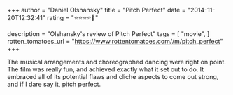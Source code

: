 +++
author = "Daniel Olshansky"
title = "Pitch Perfect"
date = "2014-11-20T12:32:41"
rating = "⭐⭐⭐⭐🌟"

description = "Olshansky's review of Pitch Perfect"
tags = [
    "movie",
]
rotten_tomatoes_url = "https://www.rottentomatoes.com//m/pitch_perfect"
+++

The musical arrangements and choreographed dancing were right on point. The film was really fun, and achieved exactly what it set out to do. It embraced all of its potential flaws and cliche aspects to come out strong, and if I dare say it, pitch perfect.
